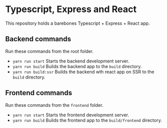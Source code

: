 # Typescript, Express and React

This repository holds a barebones Typescript + Express + React app.

## Backend commands
Run these commands from the root folder.

- `yarn run start` Starts the backend development server.
- `yarn run build` Builds the backend app to the `build` directory.
- `yarn run build:ssr` Builds the backend wth react app on SSR to the `build` directory.

## Frontend commands
Run these commands from the `frontend` folder.

- `yarn run start` Starts the frontend development server.
- `yarn run build` Builds the frontend app to the `build/frontend` directory.

